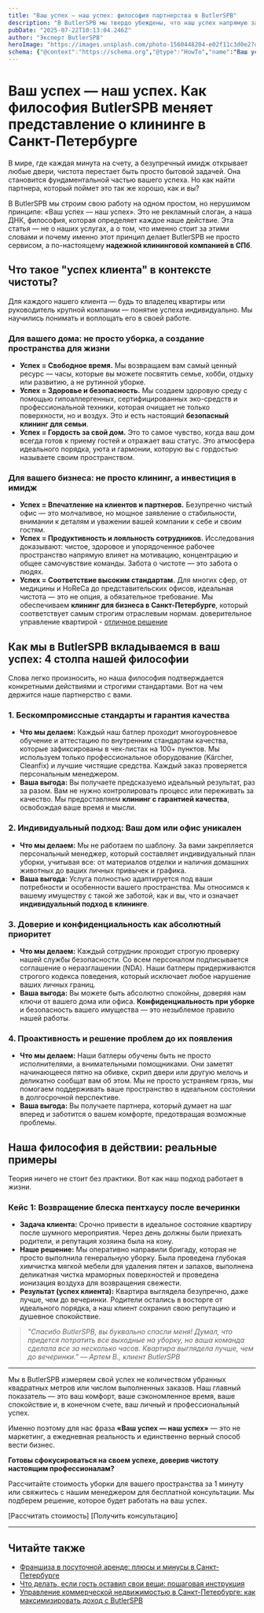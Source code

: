 ```yaml
---
title: "Ваш успех — наш успех: философия партнерства в ButlerSPB"
description: "В ButlerSPB мы твердо убеждены, что наш успех напрямую зависит от достижений наших клиентов. Мы не просто оказываем услуги, а становимся надежным партнером на пути к вашим целям. В этой статье мы раскрываем, как принцип «Ваш успех — наш успех» формирует наш подход к работе, качеству сервиса и построению долгосрочных отношений."
pubDate: "2025-07-22T10:13:04.246Z"
author: "Эксперт ButlerSPB"
heroImage: "https://images.unsplash.com/photo-1560448204-e02f11c3d0e2?q=80&w=2070&auto=format&fit=crop"
schema: {"@context":"https://schema.org","@type":"HowTo","name":"Ваш успех — наш успех: философия партнерства в ButlerSPB","description":"В ButlerSPB мы твердо убеждены, что наш успех напрямую зависит от достижений наших клиентов. Мы не просто оказываем услуги, а становимся надежным партнером на пути к вашим целям. В этой статье мы раскрываем, как принцип «Ваш успех — наш успех» формирует наш подход к работе, качеству сервиса и построению долгосрочных отношений.","image":{"@type":"ImageObject","url":"https://images.unsplash.com/photo-1560448204-e02f11c3d0e2?q=80&w=2070&auto=format&fit=crop"},"aggregateRating":{"@type":"AggregateRating","ratingValue":"4.8","reviewCount":385,"bestRating":"5","worstRating":"1"},"publisher":{"@type":"Organization","name":"Блог ButlerSPB","logo":{"@type":"ImageObject","url":"https://butlerspb-blog.netlify.app/favicon.ico"}},"mainEntityOfPage":{"@type":"WebPage","@id":"https://butlerspb-blog.netlify.app/blog/vash-uspeh-nash-uspeh/"}}
---
```


# Ваш успех — наш успех. Как философия ButlerSPB меняет представление о клининге в Санкт-Петербурге

В мире, где каждая минута на счету, а безупречный имидж открывает любые двери, чистота перестает быть просто бытовой задачей. Она становится фундаментальной частью вашего успеха. Но как найти партнера, который поймет это так же хорошо, как и вы?

В ButlerSPB мы строим свою работу на одном простом, но нерушимом принципе: «Ваш успех — наш успех». Это не рекламный слоган, а наша ДНК, философия, которая определяет каждое наше действие. Эта статья — не о наших услугах, а о том, что именно стоит за этими словами и почему именно этот принцип делает ButlerSPB не просто сервисом, а по-настоящему **надежной клининговой компанией в СПб**.

## Что такое "успех клиента" в контексте чистоты?

Для каждого нашего клиента — будь то владелец квартиры или руководитель крупной компании — понятие успеха индивидуально. Мы научились понимать и воплощать его в своей работе.

### Для вашего дома: не просто уборка, а создание пространства для жизни

*   **Успех = Свободное время.** Мы возвращаем вам самый ценный ресурс — часы, которые вы можете посвятить семье, хобби, отдыху или развитию, а не рутинной уборке.
*   **Успех = Здоровье и безопасность.** Мы создаем здоровую среду с помощью гипоаллергенных, сертифицированных эко-средств и профессиональной техники, которая очищает не только поверхности, но и воздух. Это и есть настоящий **безопасный клининг для семьи**.
*   **Успех = Гордость за свой дом.** Это то самое чувство, когда ваш дом всегда готов к приему гостей и отражает ваш статус. Это атмосфера идеального порядка, уюта и гармонии, которую вы с гордостью называете своим пространством.

### Для вашего бизнеса: не просто клининг, а инвестиция в имидж

*   **Успех = Впечатление на клиентов и партнеров.** Безупречно чистый офис — это молчаливое, но мощное заявление о стабильности, внимании к деталям и уважении вашей компании к себе и своим гостям.
*   **Успех = Продуктивность и лояльность сотрудников.** Исследования доказывают: чистое, здоровое и упорядоченное рабочее пространство напрямую влияет на мотивацию, концентрацию и общее самочувствие команды. Забота о чистоте — это забота о людях.
*   **Успех = Соответствие высоким стандартам.** Для многих сфер, от медицины и HoReCa до представительских офисов, идеальная чистота — это не опция, а обязательное требование. Мы обеспечиваем **клининг для бизнеса в Санкт-Петербурге**, который соответствует самым строгим отраслевым нормам. доверительное управление квартирой - <a href="https://butlerspb.ru/rent" target="_blank" rel="nofollow">отличное решение</a>

## Как мы в ButlerSPB вкладываемся в ваш успех: 4 столпа нашей философии

Слова легко произносить, но наша философия подтверждается конкретными действиями и строгими стандартами. Вот на чем держится наше партнерство с вами.

### 1. Бескомпромиссные стандарты и гарантия качества

*   **Что мы делаем:** Каждый наш батлер проходит многоуровневое обучение и аттестацию по внутренним стандартам качества, которые зафиксированы в чек-листах на 100+ пунктов. Мы используем только профессиональное оборудование (Kärcher, Cleanfix) и лучшие чистящие средства. Каждый заказ проверяется персональным менеджером.
*   **Ваша выгода:** Вы получаете предсказуемо идеальный результат, раз за разом. Вам не нужно контролировать процесс или переживать за качество. Мы предоставляем **клининг с гарантией качества**, освобождая ваше время и мысли.

### 2. Индивидуальный подход: Ваш дом или офис уникален

*   **Что мы делаем:** Мы не работаем по шаблону. За вами закрепляется персональный менеджер, который составляет индивидуальный план уборки, учитывая все: от материалов отделки и наличия домашних животных до ваших личных привычек и графика.
*   **Ваша выгода:** Услуга полностью адаптируется под ваши потребности и особенности вашего пространства. Мы относимся к вашему имуществу с такой же заботой, как и вы, что и означает **индивидуальный подход в клининге**.

### 3. Доверие и конфиденциальность как абсолютный приоритет

*   **Что мы делаем:** Каждый сотрудник проходит строгую проверку нашей службы безопасности. Со всем персоналом подписывается соглашение о неразглашении (NDA). Наши батлеры придерживаются строгого кодекса поведения, который исключает любое нарушение ваших личных границ.
*   **Ваша выгода:** Вы можете быть абсолютно спокойны, доверяя нам ключи от вашего дома или офиса. **Конфиденциальность при уборке** и безопасность вашего имущества — это незыблемое правило нашей работы.

### 4. Проактивность и решение проблем до их появления

*   **Что мы делаем:** Наши батлеры обучены быть не просто исполнителями, а внимательными помощниками. Они заметят начинающееся пятно на обивке, скрип двери или другую мелочь и деликатно сообщат вам об этом. Мы не просто устраняем грязь, мы помогаем поддерживать ваше пространство в идеальном состоянии в долгосрочной перспективе.
*   **Ваша выгода:** Вы получаете партнера, который думает на шаг вперед и заботится о вашем комфорте, предотвращая возможные проблемы.

## Наша философия в действии: реальные примеры

Теория ничего не стоит без практики. Вот как наш подход работает в жизни.

### Кейс 1: Возвращение блеска пентхаусу после вечеринки

*   **Задача клиента:** Срочно привести в идеальное состояние квартиру после шумного мероприятия. Через день должны были приехать родители, и репутация хозяина была на кону.
*   **Наше решение:** Мы оперативно направили бригаду, которая не просто выполнила генеральную уборку. Была проведена глубокая химчистка мягкой мебели для удаления пятен и запахов, выполнена деликатная чистка мраморных поверхностей и проведена ионизация воздуха для возвращения свежести.
*   **Результат (успех клиента):** Квартира выглядела безупречно, даже лучше, чем до вечеринки. Родители остались в восторге от идеального порядка, а наш клиент сохранил свою репутацию и душевное спокойствие.

> *"Спасибо ButlerSPB, вы буквально спасли меня! Думал, что придется потратить все выходные на уборку, но ваша команда сделала все за несколько часов. Квартира выглядела лучше, чем до вечеринки." — Артем В., клиент ButlerSPB*

---

Мы в ButlerSPB измеряем свой успех не количеством убранных квадратных метров или числом выполненных заказов. Наш главный показатель — это ваш комфорт, ваше сэкономленное время, ваше спокойствие и, в конечном счете, ваш личный и профессиональный успех.

Именно поэтому для нас фраза **«Ваш успех — наш успех»** — это не маркетинг, а ежедневная реальность и единственно верный способ вести бизнес.

**Готовы сфокусироваться на своем успехе, доверив чистоту настоящим профессионалам?**

Рассчитайте стоимость уборки для вашего пространства за 1 минуту или свяжитесь с нашим менеджером для бесплатной консультации. Мы подберем решение, которое будет работать на ваш успех.

[Рассчитать стоимость] [Получить консультацию]

---

## Читайте также

*   [Франшиза в посуточной аренде: плюсы и минусы в Санкт-Петербурге](/blog/franshiza-v-posutochnoy-arende-plyusy-i-minusy-v-sankt-peterburge/)
*   [Что делать, если гость оставил свои вещи: пошаговая инструкция](/blog/chto-delat-esli-gost-ostavil-svoi-veschi/)
*   [Управление коммерческой недвижимостью в Санкт-Петербурге: как максимизировать доход с ButlerSPB](/blog/upravlenie-kommercheskoy-nedvizhimostyu-v-pitere/)
